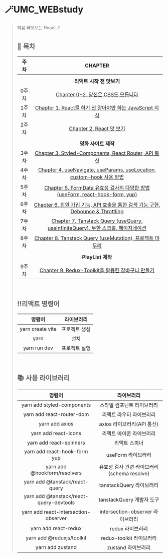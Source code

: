 <br>

# 🪄UMC_WEBstudy
> 처음 배워보는 React..❗
> ## 📑 목차
> | 주차 | CHAPTER |
> | :-----: | :-----: |
> | | |
> | | **리액트 시작 전 맛보기** |
> | 0주차 | [Chapter 0-2. 당신은 CSS도 모릅니다](https://github.com/jjjuni/UMC_webstudy/tree/main/0%EC%A3%BC%EC%B0%A8_Chapter%200-2.%20%EB%8B%B9%EC%8B%A0%EC%9D%80%20CSS%EB%8F%84%20%EB%AA%A8%EB%A6%85%EB%8B%88%EB%8B%A4) |
> | 1주차 | [Chapter 1. React를 하기 전 알아야만 하는 JavaScript 지식](https://github.com/jjjuni/UMC_webstudy/tree/main/1%EC%A3%BC%EC%B0%A8_Chapter%201.%20React%EB%A5%BC%20%ED%95%98%EA%B8%B0%20%EC%A0%84%20%EC%95%8C%EC%95%84%EC%95%BC%EB%A7%8C%20%ED%95%98%EB%8A%94%20JavaScript%20%EC%A7%80%EC%8B%9D) |
> | 2주차 | [Chapter 2. React 맛 보기](https://github.com/jjjuni/UMC_webstudy/tree/main/2%EC%A3%BC%EC%B0%A8_Chapter%202.%20React%20%EB%A7%9B%20%EB%B3%B4%EA%B8%B0) |
> | | |
> | | **영화 사이트 제작** |
> | 3주차 | [Chapter 3. Styled-Components, React Router, API 통신](https://github.com/jjjuni/UMC_webstudy/tree/main/3%EC%A3%BC%EC%B0%A8_Chapter%203.%20Styled-Components%2C%20React%20Router%2C%20API%20%ED%86%B5%EC%8B%A0) |
> | 4주차 | [Chapter 4. useNavigate, useParams, useLocation, custom-hook 사용 방법](https://github.com/jjjuni/UMC_webstudy/tree/main/4%EC%A3%BC%EC%B0%A8_Chapter%204.%20useNavigate%2C%20useParams%2C%20useLocation%2C%20custom-hook%20%EC%82%AC%EC%9A%A9%20%EB%B0%A9%EB%B2%95) |
> | 5주차 | [Chapter 5. FormData 유효성 검사의 다양한 방법 (useForm, react-hook-form, yup)](https://github.com/jjjuni/UMC_webstudy/tree/main/5%EC%A3%BC%EC%B0%A8_Chapter%205.%20FormData%20%EC%9C%A0%ED%9A%A8%EC%84%B1%20%EA%B2%80%EC%82%AC%EC%9D%98%20%EB%8B%A4%EC%96%91%ED%95%9C%20%EB%B0%A9%EB%B2%95%20(useForm%2C%20react-hook-form%2C%20yup)) |
> | 6주차 | [Chapter 6. 회원 가입 기능, API 호출을 통한 검색 기능 구현, Debounce & Throttling](https://github.com/jjjuni/UMC_webstudy/tree/main/6%EC%A3%BC%EC%B0%A8_Chapter%206.%20%ED%9A%8C%EC%9B%90%20%EA%B0%80%EC%9E%85%20%EA%B8%B0%EB%8A%A5%2C%20API%20%ED%98%B8%EC%B6%9C%EC%9D%84%20%ED%86%B5%ED%95%9C%20%EA%B2%80%EC%83%89%20%EA%B8%B0%EB%8A%A5%20%EA%B5%AC%ED%98%84%2C%20Debounce%20%26%20Throttling) |
> | 7주차 | [Chapter 7. Tanstack Query (useQuery, useInfiniteQuery), 무한 스크롤, 페이지네이션](https://github.com/jjjuni/UMC_webstudy/tree/main/7%EC%A3%BC%EC%B0%A8_Chapter%207.%20%20Tanstack%20Query%20(useQuery%2C%20useInfiniteQuery)%2C%20%EB%AC%B4%ED%95%9C%20%EC%8A%A4%ED%81%AC%EB%A1%A4%2C%20%ED%8E%98%EC%9D%B4%EC%A7%80%EB%84%A4%EC%9D%B4%EC%85%98) |
> | 8주차 | [Chapter 8. Tanstack Query (useMutation), 프로젝트 마무리](https://github.com/jjjuni/UMC_webstudy/blob/main/8%EC%A3%BC%EC%B0%A8_Chapter%208.%20Tanstack%20Query%20(useMutation),%20%ED%94%84%EB%A1%9C%EC%A0%9D%ED%8A%B8%20%EB%A7%88%EB%AC%B4%EB%A6%AC) |
> | | |
> | | **PlayList 제작** |
> | 9주차 | [Chapter 9. Redux-Toolkit을 활용한 장바구니 만들기](https://github.com/jjjuni/UMC_webstudy/tree/main/9%EC%A3%BC%EC%B0%A8_Chapter%209.%20Redux-Toolkit%EC%9D%84%20%ED%99%9C%EC%9A%A9%ED%95%9C%20%EC%9E%A5%EB%B0%94%EA%B5%AC%EB%8B%88%20%EB%A7%8C%EB%93%A4%EA%B8%B0) |>
> <br>
>
> ## ‼️리액트 명령어
> | 명령어 | 라이브러리 |
> | :-----: | :-----: |
> | yarn create vite | 프로젝트 생성 |
> | yarn | 설치 |
> | yarn run dev | 프로젝트 실행 |
> <br>
>
> ## 📚 사용 라이브러리
> | 명령어 | 라이브러리 |
> | :-----: | :-----: |
> | yarn add styled-components | 스타일 컴포넌트 라이브러리 |
> | yarn add react-router-dom | 리액트 라우터 라이브러리 |
> | yarn add axios | axios 라이브러리(API 통신) |
> | yarn add react-icons | 리액트 아이콘 라이브러리 |
> | yarn add react-spinners | 리액트 스피너 |
> | yarn add react-hook-form yup | useForm 라이브러리 |
> | yarn add @hookform/resolvers | 유효성 검사 관련 라이브러리(schema resolve) |
> | yarn add @tanstack/react-query | tanstackQuery 라이브러리 |
> | yarn add @tanstack/react-query-devtools | tanstackQuery 개발자 도구 |
> | yarn add react-intersection-observer | intersection-observer 라이브러리 |
> | yarn add react-redux | redux 라이브러리 |
> | yarn add @reduxjs/toolkit | redux-toolkit 라이브러리 |
> | yarn add zustand | zustand 라이브러리 |
<br>
